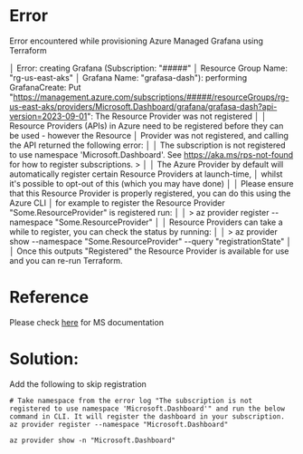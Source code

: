 
# Error
Error encountered while provisioning Azure Managed Grafana using Terraform

│ Error: creating Grafana (Subscription: "#####"
│ Resource Group Name: "rg-us-east-aks"
│ Grafana Name: "grafasa-dash"): performing GrafanaCreate: Put "https://management.azure.com/subscriptions/#####/resourceGroups/rg-us-east-aks/providers/Microsoft.Dashboard/grafana/grafasa-dash?api-version=2023-09-01": The Resource Provider was not registered
│
│ Resource Providers (APIs) in Azure need to be registered before they can be used - however the Resource
│ Provider was not registered, and calling the API returned the following error:
│
│ The subscription is not registered to use namespace 'Microsoft.Dashboard'. See https://aka.ms/rps-not-found for how to register subscriptions. >
│
│ The Azure Provider by default will automatically register certain Resource Providers at launch-time,
│ whilst it's possible to opt-out of this (which you may have done)
│
│ Please ensure that this Resource Provider is properly registered, you can do this using the Azure CLI
│ for example to register the Resource Provider "Some.ResourceProvider" is registered run:
│
│ > az provider register --namespace "Some.ResourceProvider"
│
│ Resource Providers can take a while to register, you can check the status by running:
│
│ > az provider show --namespace "Some.ResourceProvider" --query "registrationState"
│
│ Once this outputs "Registered" the Resource Provider is available for use and you can re-run Terraform.


# Reference
Please check [here](https://learn.microsoft.com/en-us/azure/azure-resource-manager/troubleshooting/error-register-resource-provider?tabs=azure-cli) for MS documentation

# Solution:
Add the following to skip registration

```
# Take namespace from the error log "The subscription is not registered to use namespace 'Microsoft.Dashboard'" and run the below command in CLI. It will register the dashboard in your subscription.
az provider register --namespace "Microsoft.Dashboard"

az provider show -n "Microsoft.Dashboard"
```

